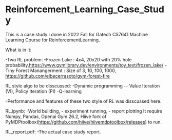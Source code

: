 # Reinforcement_Learning_Case_Study

This is a case study i done in 2022 Fall for Gatech CS7641 Machine Learning Course for ReinforcementLearning.

What is in it:

-Two RL problem:
-Frozen Lake : 4x4, 20x20 with 20% hole probability,https://www.gymlibrary.dev/environments/toy_text/frozen_lake/
-Tiny Forest Manangerment : Size of 3, 10, 100, 1000, https://github.com/elbecerrasoto/gym-forest-fire

RL style algo to be disscussed:
-Dynamic programming -- Value Iteration (VI), Policy Iteration (PI)
-Q-learning

-Performance and features of these two style of RL was disscussed here. 

RL.ipynb: -World building, - experiment running, - report plotting
It require Numpy, Pandas, Openai Gym 26.2, Hiive fork of PyMDPtoolbox(https://github.com/hiive/hiivemdptoolbox/releases) to run. 

RL_report.pdf: -The actual case study report.
